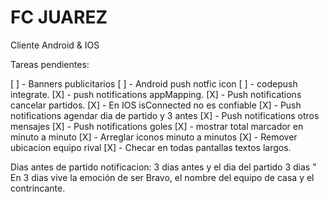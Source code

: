FC JUAREZ
=======================
Cliente Android & IOS

Tareas pendientes:

[ ] - Banners publicitarios
[ ] - Android push notfic icon
[ ] - codepush integrate.
[X] - push notifications appMapping.
[X] - Push notifications cancelar partidos.
[X] - En IOS isConnected no es confiable
[X] - Push notifications agendar dia de partido y 3 antes
[X] - Push notifications otros mensajes
[X] - Push notifications goles
[X] - mostrar total marcador en minuto a minuto
[X] - Arreglar iconos minuto a minutos
[X] - Remover ubicacion equipo rival
[X] - Checar en todas pantallas textos largos.

Dias antes de partido notificacion:
3 dias antes y el dia del partido
3 dias " En 3 dias vive la emoción de ser Bravo, el nombre del equipo de casa y el contrincante.